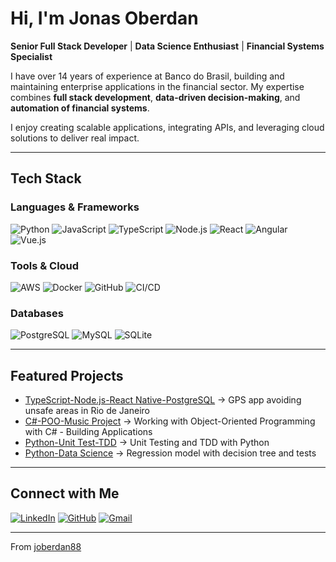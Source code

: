 #  Hi, I'm Jonas Oberdan  

 **Senior Full Stack Developer** |  **Data Science Enthusiast** |  **Financial Systems Specialist**  

I have over 14 years of experience at Banco do Brasil, building and maintaining enterprise applications in the financial sector. My expertise combines **full stack development**, **data-driven decision-making**, and **automation of financial systems**.  

 I enjoy creating scalable applications, integrating APIs, and leveraging cloud solutions to deliver real impact.  

---

##  Tech Stack  

### Languages & Frameworks  
![Python](https://img.shields.io/badge/Python-3776AB?style=for-the-badge&logo=python&logoColor=white)  ![JavaScript](https://img.shields.io/badge/JavaScript-F7DF1E?style=for-the-badge&logo=javascript&logoColor=black)  ![TypeScript](https://img.shields.io/badge/TypeScript-007ACC?style=for-the-badge&logo=typescript&logoColor=white)  ![Node.js](https://img.shields.io/badge/Node.js-339933?style=for-the-badge&logo=node.js&logoColor=white)  ![React](https://img.shields.io/badge/React-20232A?style=for-the-badge&logo=react&logoColor=61DAFB)  ![Angular](https://img.shields.io/badge/Angular-DD0031?style=for-the-badge&logo=angular&logoColor=white)  ![Vue.js](https://img.shields.io/badge/Vue.js-35495E?style=for-the-badge&logo=vue.js&logoColor=4FC08D)  

### Tools & Cloud  
![AWS](https://img.shields.io/badge/AWS-232F3E?style=for-the-badge&logo=amazon-aws&logoColor=white)  ![Docker](https://img.shields.io/badge/Docker-2496ED?style=for-the-badge&logo=docker&logoColor=white)  ![GitHub](https://img.shields.io/badge/GitHub-181717?style=for-the-badge&logo=github&logoColor=white)  ![CI/CD](https://img.shields.io/badge/CI%2FCD-2088FF?style=for-the-badge&logo=github-actions&logoColor=white)  

### Databases  
![PostgreSQL](https://img.shields.io/badge/PostgreSQL-316192?style=for-the-badge&logo=postgresql&logoColor=white)  ![MySQL](https://img.shields.io/badge/MySQL-005C84?style=for-the-badge&logo=mysql&logoColor=white)  ![SQLite](https://img.shields.io/badge/SQLite-003B57?style=for-the-badge&logo=sqlite&logoColor=white)  

---

##  Featured Projects  

- [TypeScript-Node.js-React Native-PostgreSQL](https://github.com/joberdan88/safe-rota-rio) → GPS app avoiding unsafe areas in Rio de Janeiro  
- [C#-POO-Music Project](https://github.com/joberdan88/poo-csharp) → Working with Object-Oriented Programming with C# - Building Applications  
- [Python-Unit Test-TDD](https://github.com/joberdan88/Testes-unitario-e-TDD-) → Unit Testing and TDD with Python
- [Python-Data Science](https://github.com/joberdan88/Regressao_precos_imoveis_Colab) → Regression model with decision tree and tests

---

##  Connect with Me  

[![LinkedIn](https://img.shields.io/badge/LinkedIn-0077B5?style=for-the-badge&logo=linkedin&logoColor=white)](https://www.linkedin.com/in/jonas-oberdan-fullstack-datascience/) [![GitHub](https://img.shields.io/badge/GitHub-181717?style=for-the-badge&logo=github&logoColor=white)](https://github.com/joberdan88)  [![Gmail](https://img.shields.io/badge/Gmail-D14836?style=for-the-badge&logo=gmail&logoColor=white)](mailto:jonasoberdan@gmail.com)  

---
 From [joberdan88](https://github.com/joberdan88)
